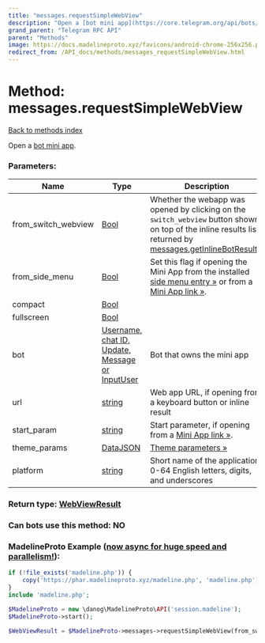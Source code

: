 ```yaml
---
title: "messages.requestSimpleWebView"
description: "Open a [bot mini app](https://core.telegram.org/api/bots/webapps)."
grand_parent: "Telegram RPC API"
parent: "Methods"
image: https://docs.madelineproto.xyz/favicons/android-chrome-256x256.png
redirect_from: /API_docs/methods/messages_requestSimpleWebView.html
---
```

# Method: messages.requestSimpleWebView
[Back to methods index](index.html)



Open a [bot mini app](https://core.telegram.org/api/bots/webapps).

### Parameters:

| Name     |    Type       | Description | Required |
|----------|---------------|-------------|----------|
|from\_switch\_webview|[Bool](/API_docs/types/Bool.html) | Whether the webapp was opened by clicking on the `switch_webview` button shown on top of the inline results list returned by [messages.getInlineBotResults](../methods/messages.getInlineBotResults.html). | Optional|
|from\_side\_menu|[Bool](/API_docs/types/Bool.html) | Set this flag if opening the Mini App from the installed [side menu entry »](https://core.telegram.org/api/bots/attach) or from a [Mini App link »](https://core.telegram.org/api/links#mini-app-links). | Optional|
|compact|[Bool](/API_docs/types/Bool.html) |  | Optional|
|fullscreen|[Bool](/API_docs/types/Bool.html) |  | Optional|
|bot|[Username, chat ID, Update, Message or InputUser](/API_docs/types/InputUser.html) | Bot that owns the mini app | Optional|
|url|[string](/API_docs/types/string.html) | Web app URL, if opening from a keyboard button or inline result | Optional|
|start\_param|[string](/API_docs/types/string.html) | Start parameter, if opening from a [Mini App link »](https://core.telegram.org/api/links#mini-app-links). | Optional|
|theme\_params|[DataJSON](/API_docs/types/DataJSON.html) | [Theme parameters »](https://core.telegram.org/api/bots/webapps#theme-parameters) | Optional|
|platform|[string](/API_docs/types/string.html) | Short name of the application; 0-64 English letters, digits, and underscores | Optional|


### Return type: [WebViewResult](/API_docs/types/WebViewResult.html)

### Can bots use this method: **NO**


### MadelineProto Example ([now async for huge speed and parallelism!](https://docs.madelineproto.xyz/docs/ASYNC.html)):


```php
if (!file_exists('madeline.php')) {
    copy('https://phar.madelineproto.xyz/madeline.php', 'madeline.php');
}
include 'madeline.php';

$MadelineProto = new \danog\MadelineProto\API('session.madeline');
$MadelineProto->start();

$WebViewResult = $MadelineProto->messages->requestSimpleWebView(from_switch_webview: $Bool, from_side_menu: $Bool, compact: $Bool, fullscreen: $Bool, bot: $InputUser, url: 'string', start_param: 'string', theme_params: $DataJSON, platform: 'string', );
```

